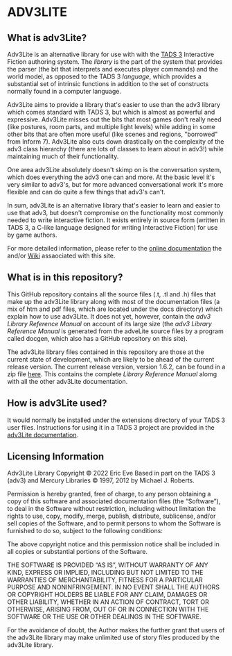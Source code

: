 # ADV3LITE
## What is adv3Lite?
Adv3Lite is an alternative library for use with with the [TADS 3](https://www.tads.org) Interactive Fiction authoring system.
The _library_ is the part of the system that provides the parser (the bit that interprets and executes player commands) and the world model, as opposed to the TADS 3 _language_, which provides a substantial set of intrinsic functions in addition to the set of constructs normally found in a computer language.

Adv3Lite aims to provide a library that's easier to use than the adv3 library which comes standard with TADS 3, but which is almost as powerful and expressive. Adv3Lite misses out the bits that most games don't really need (like postures, room parts, and multiple light levels) while adding in some other bits that are often more useful (like scenes and regions, "borrowed" from Inform 7). Adv3Lite also cuts down drastically on the complexity of the adv3 class hierarchy (there are lots of classes to learn about in adv3!) while maintaining much of their functionality.

One area adv3Lite absolutely doesn't skimp on is the conversation system, which does everything the adv3 one can and more. At the basic level it's very similar to adv3's, but for more advanced conversational work it's more flexible and can do quite a few things that adv3's can't.

In sum, adv3Lite is an alternative library that's easier to learn and easier to use that adv3, but doesn't compromise on the functionality most commonly needed to write interactive fiction. It exists entirely in source form (written in TADS 3, a C-like language designed for writing Interactive Fiction) for use by game authors.

For more detailed information, please refer to the [online documentation](https://faroutscience.com/adv3lite_docs/index.htm) the and/or [Wiki](../../../wiki) assaociated with this site.

## What is in this repository?
This GitHub repository contains all the source files (.t, .tl and .h) files that make up the adv3Lite library along with most of the documentation files (a mix of htm and pdf files, which are located under the docs directory) which explain how to use adv3Lite. It does not yet, however, contain the _adv3 Library Reference Manual_ on account of its large size (the _adv3 Library Reference Manual_ is generated from the adveLite source files by a program called docgen, which also has a GitHub repository on this site). 

The adv3Lite library files contained in this repository are those at the current state of development, which are likely to be ahead of the current release version. The current release version, version 1.6.2, can be found in a zip file [here](https://github.com/EricEve/adv3lite/releases/download/v.1.6.2/adv3Lite16-2.zip).  This contains the complete _Library Reference Manual_ alomg with all the other adv3Lite documentation.

## How is adv3Lite used?
It would normally be installed under the extensions directory of your TADS 3 user files. Instructions for using it in a TADS 3 project are provided in the [adv3Lite documentation](https://github.com/EricEve/adv3lite/wiki/Learning-adv3Lite). 

## Licensing Information
Adv3Lite Library Copyright © 2022 Eric Eve
Based in part on the TADS 3 (adv3) and Mercury Libraries © 1997, 2012 by Michael J. Roberts.

Permission is hereby granted, free of charge, to any person obtaining a copy of this software and associated documentation files (the “Software”), to deal in the Software without restriction, including without limitation the rights to use, copy, modify, merge, publish, distribute, sublicense, and/or sell copies of the Software, and to permit persons to whom the Software is furnished to do so, subject to the following conditions:

The above copyright notice and this permission notice shall be included in all copies or substantial portions of the Software.

THE SOFTWARE IS PROVIDED “AS IS”, WITHOUT WARRANTY OF ANY KIND, EXPRESS OR IMPLIED, INCLUDING BUT NOT LIMITED TO THE WARRANTIES OF MERCHANTABILITY, FITNESS FOR A PARTICULAR PURPOSE AND NONINFRINGEMENT. IN NO EVENT SHALL THE AUTHORS OR COPYRIGHT HOLDERS BE LIABLE FOR ANY CLAIM, DAMAGES OR OTHER LIABILITY, WHETHER IN AN ACTION OF CONTRACT, TORT OR OTHERWISE, ARISING FROM, OUT OF OR IN CONNECTION WITH THE SOFTWARE OR THE USE OR OTHER DEALINGS IN THE SOFTWARE.

For the avoidance of doubt, the Author makes the further grant that users of the adv3Lite library may make unlimited use of story files produced by the adv3Lite library.
